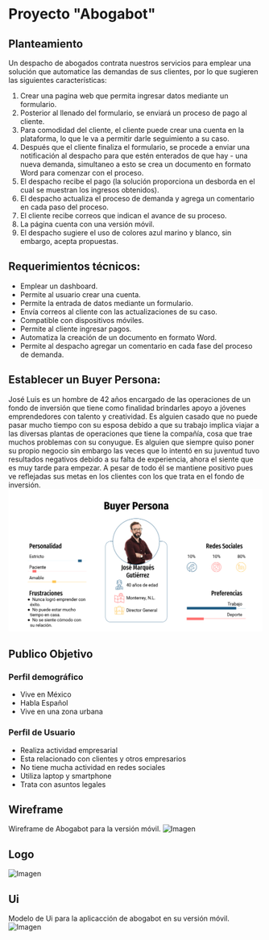 # Proyecto "Abogabot" 

## Planteamiento 

Un despacho de abogados contrata nuestros servicios para emplear una solución que automatice las demandas de sus clientes, por lo que sugieren las siguientes características: 
1. Crear una pagina web que permita ingresar datos mediante un formulario.
2. Posterior al llenado del formulario, se enviará un proceso de pago al cliente.
3. Para comodidad del cliente, el cliente puede crear una cuenta en la plataforma, lo que le va a permitir darle seguimiento a su caso.
4. Después que el cliente finaliza el formulario, se procede a enviar una notificación al despacho para que estén enterados de que hay - una nueva demanda, simultaneo a esto se crea un documento en formato Word para comenzar con el proceso.
5. El despacho recibe el pago (la solución proporciona un desborda en el cual se muestran los ingresos obtenidos).
6. El despacho actualiza el proceso de demanda y agrega un comentario en cada paso del proceso.
7. El cliente recibe correos que indican el avance de su proceso.
8. La página cuenta con una versión móvil.
9.  El despacho sugiere el uso de colores azul marino y blanco, sin embargo, acepta propuestas.



## Requerimientos técnicos:

- Emplear un dashboard.
- Permite al usuario crear una cuenta.
- Permite la entrada de datos mediante un formulario.
- Envía correos al cliente con las actualizaciones de su caso.
- Compatible con dispositivos móviles.
- Permite al cliente ingresar pagos.
- Automatiza la creación de un documento en formato Word.
- Permite al despacho agregar un comentario en cada fase del proceso de demanda.



## Establecer un Buyer Persona:

José Luis es un hombre de 42 años encargado de las operaciones de un fondo de inversión que tiene como finalidad brindarles apoyo a jóvenes emprendedores con talento y creatividad.
Es alguien casado que no puede pasar mucho tiempo con su esposa debido a que su trabajo implica viajar a las diversas plantas de operaciones que tiene la compañía, cosa que trae muchos problemas con su conyugue.
Es alguien que siempre quiso poner su propio negocio sin embargo las veces que lo intentó en su juventud tuvo resultados negativos debido a su falta de experiencia, ahora el siente que es muy tarde para empezar.
A pesar de todo él se mantiene positivo pues ve reflejadas sus metas en los clientes con los que trata en el fondo de inversión.
![imagen](https://github.com/DanielVillarreal12/Practicas-Semana1/blob/main/Recursos/Buyer%20Persona.PNG?raw=true)

## Publico Objetivo 
### Perfil demográfico 
- Vive en México 
- Habla Español
- Vive en una zona urbana

### Perfil de Usuario
- Realiza actividad empresarial 
- Esta relacionado con clientes y otros empresarios
- No tiene mucha actividad en redes sociales 
- Utiliza laptop y smartphone
- Trata con asuntos legales 

## Wireframe
Wireframe de Abogabot para la versión móvil.
![Imagen](https://github.com/Dvashe/Practicas-Semana1/blob/main/Recursos/Abogabot-Movil-wireframe.png?raw=true)

## Logo
![Imagen](https://github.com/Dvashe/Practicas-Semana1/blob/main/Recursos/Logo%20Abogabot.PNG?raw=true)

## Ui
Modelo de Ui para la aplicacción de abogabot en su versión móvil.
![Imagen](https://github.com/Dvashe/Practicas-Semana1/blob/main/Recursos/Abogabot-Movil-wireframe.png?raw=true)





